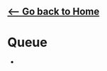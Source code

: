 ## [<-- Go back to Home](https://thecoducer.github.io/GeeksForGeeks_DSA_Course_Solutions/)
# Queue
- 
